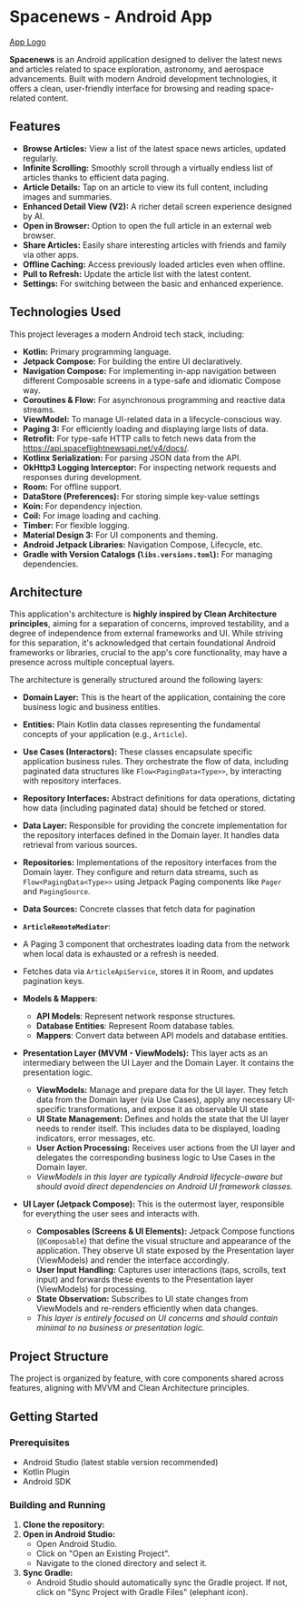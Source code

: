 # Spacenews - Android App

[App Logo](app/src/main/res/mipmap-anydpi/ic_launcher.xml)

**Spacenews** is an Android application designed to deliver the latest news and articles related to
space exploration, astronomy, and aerospace advancements. Built with modern Android development
technologies, it offers a clean, user-friendly interface for browsing and reading space-related
content.

## Features

* **Browse Articles:** View a list of the latest space news articles, updated regularly.
* **Infinite Scrolling:** Smoothly scroll through a virtually endless list of articles thanks to
  efficient data paging.
* **Article Details:** Tap on an article to view its full content, including images and summaries.
* **Enhanced Detail View (V2):** A richer detail screen experience designed by AI.
* **Open in Browser:** Option to open the full article in an external web browser.
* **Share Articles:** Easily share interesting articles with friends and family via other apps.
* **Offline Caching:** Access previously loaded articles even when offline.
* **Pull to Refresh:** Update the article list with the latest content.
* **Settings:** For switching between the basic and enhanced experience.

## Technologies Used

This project leverages a modern Android tech stack, including:

* **Kotlin:** Primary programming language.
* **Jetpack Compose:** For building the entire UI declaratively.
* **Navigation Compose:** For implementing in-app navigation between different Composable screens in
  a type-safe and idiomatic Compose way.
* **Coroutines & Flow:** For asynchronous programming and reactive data streams.
* **ViewModel:** To manage UI-related data in a lifecycle-conscious way.
* **Paging 3:** For efficiently loading and displaying large lists of data.
* **Retrofit:** For type-safe HTTP calls to fetch news data from
  the https://api.spaceflightnewsapi.net/v4/docs/.
* **Kotlinx Serialization:** For parsing JSON data from the API.
* **OkHttp3 Logging Interceptor:** For inspecting network requests and responses during development.
* **Room:** For offline support.
* **DataStore (Preferences):** For storing simple key-value settings
* **Koin:** For dependency injection.
* **Coil:** For image loading and caching.
* **Timber:** For flexible logging.
* **Material Design 3:** For UI components and theming.
* **Android Jetpack Libraries:** Navigation Compose, Lifecycle, etc.
* **Gradle with Version Catalogs (`libs.versions.toml`):** For managing dependencies.

## Architecture

This application's architecture is **highly inspired by Clean Architecture principles**, aiming for
a separation of concerns, improved testability, and a degree of independence from external
frameworks and UI. While striving for this separation, it's acknowledged that certain foundational
Android frameworks or libraries, crucial to the app's core functionality, may have a presence across
multiple conceptual layers.

The architecture is generally structured around the following layers:

* **Domain Layer:** This is the heart of the application, containing the core business logic and
  business entities.
* **Entities:** Plain Kotlin data classes representing the fundamental concepts of your
  application (e.g., `Article`).
* **Use Cases (Interactors):** These classes encapsulate specific application business rules. They
  orchestrate the flow of data, including paginated data structures like `Flow<PagingData<Type>>`,
  by interacting with repository interfaces.
* **Repository Interfaces:** Abstract definitions for data operations, dictating how data (including
  paginated data) should be fetched or stored.

* **Data Layer:** Responsible for providing the concrete implementation for the repository
  interfaces defined in the Domain layer. It handles data retrieval from various sources.
* **Repositories:** Implementations of the repository interfaces from the Domain layer. They
  configure and return data streams, such as `Flow<PagingData<Type>>` using Jetpack Paging
  components like `Pager` and `PagingSource`.
* **Data Sources:** Concrete classes that fetch data for pagination
* **`ArticleRemoteMediator`**:
* A Paging 3 component that orchestrates loading data from the network when local data is exhausted
  or a refresh is needed.
* Fetches data via `ArticleApiService`, stores it in Room, and updates pagination keys.
* **Models & Mappers**:
    * **API Models**: Represent network response structures.
    * **Database Entities**: Represent Room database tables.
    * **Mappers**: Convert data between API models and database entities.

* **Presentation Layer (MVVM - ViewModels):** This layer acts as an intermediary between the UI
  Layer and the Domain Layer. It contains the presentation logic.
    * **ViewModels:** Manage and prepare data for the UI layer. They fetch data from the Domain
      layer (via Use Cases), apply any necessary UI-specific transformations, and expose it as
      observable UI state
    * **UI State Management:** Defines and holds the state that the UI layer needs to render itself.
      This includes data to be displayed, loading indicators, error messages, etc.
    * **User Action Processing:** Receives user actions from the UI layer and delegates the
      corresponding business logic to Use Cases in the Domain layer.
    * *ViewModels in this layer are typically Android lifecycle-aware but should avoid direct
      dependencies on Android UI framework classes.*

* **UI Layer (Jetpack Compose):** This is the outermost layer, responsible for everything the user
  sees and interacts with.
    * **Composables (Screens & UI Elements):** Jetpack Compose functions (`@Composable`) that define
      the visual structure and appearance of the application. They observe UI state exposed by the
      Presentation layer (ViewModels) and render the interface accordingly.
    * **User Input Handling:** Captures user interactions (taps, scrolls, text input) and forwards
      these events to the Presentation layer (ViewModels) for processing.
    * **State Observation:** Subscribes to UI state changes from ViewModels and re-renders
      efficiently when data changes.
    * *This layer is entirely focused on UI concerns and should contain minimal to no business or
      presentation logic.*

## Project Structure

The project is organized by feature, with core components shared across features, aligning with MVVM
and Clean Architecture principles.

## Getting Started

### Prerequisites

* Android Studio (latest stable version recommended)
* Kotlin Plugin
* Android SDK

### Building and Running

1. **Clone the repository:**
2. **Open in Android Studio:**
    * Open Android Studio.
    * Click on "Open an Existing Project".
    * Navigate to the cloned directory and select it.
3. **Sync Gradle:**
    * Android Studio should automatically sync the Gradle project. If not, click on "Sync Project
      with Gradle Files" (elephant icon).